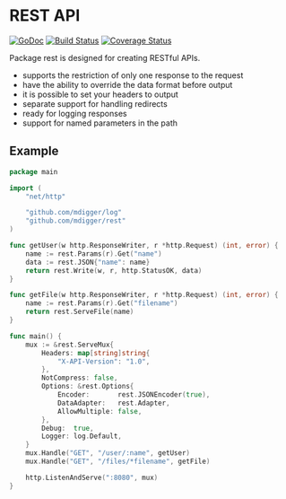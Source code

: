 # REST API
[![GoDoc](https://godoc.org/github.com/mdigger/rest?status.svg)](https://godoc.org/github.com/mdigger/rest)
[![Build Status](https://travis-ci.org/mdigger/rest.svg)](https://travis-ci.org/mdigger/rest)
[![Coverage Status](https://coveralls.io/repos/github/mdigger/rest/badge.svg?branch=master)](https://coveralls.io/github/mdigger/rest?branch=master)

Package rest is designed for creating RESTful APIs.

- supports the restriction of only one response to the request
- have the ability to override the data format before output
- it is possible to set your headers to output
- separate support for handling redirects
- ready for logging responses
- support for named parameters in the path

## Example
```go
package main

import (
	"net/http"

	"github.com/mdigger/log"
	"github.com/mdigger/rest"
)

func getUser(w http.ResponseWriter, r *http.Request) (int, error) {
	name := rest.Params(r).Get("name")
	data := rest.JSON{"name": name}
	return rest.Write(w, r, http.StatusOK, data)
}

func getFile(w http.ResponseWriter, r *http.Request) (int, error) {
	name := rest.Params(r).Get("filename")
	return rest.ServeFile(name)
}

func main() {
	mux := &rest.ServeMux{
		Headers: map[string]string{
			"X-API-Version": "1.0",
		},
		NotCompress: false,
		Options: &rest.Options{
			Encoder:       rest.JSONEncoder(true),
			DataAdapter:   rest.Adapter,
			AllowMultiple: false,
		},
		Debug:  true,
		Logger: log.Default,
	}
	mux.Handle("GET", "/user/:name", getUser)
	mux.Handle("GET", "/files/*filename", getFile)

	http.ListenAndServe(":8080", mux)
}
```
